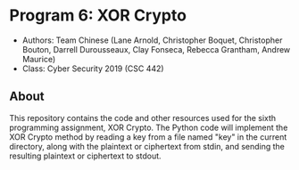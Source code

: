 # Program 6: XOR Crypto
* Authors: Team Chinese (Lane Arnold, Christopher Boquet, Christopher Bouton, Darrell Durousseaux, Clay Fonseca, Rebecca Grantham, Andrew Maurice)
* Class: Cyber Security 2019 (CSC 442)
## About
This repository contains the code and other resources used for the sixth programming assignment, XOR Crypto. The Python code will implement the XOR Crypto method by reading a key from a file named "key" in the current directory, along with the plaintext or ciphertext from stdin, and sending the resulting plaintext or ciphertext to stdout.